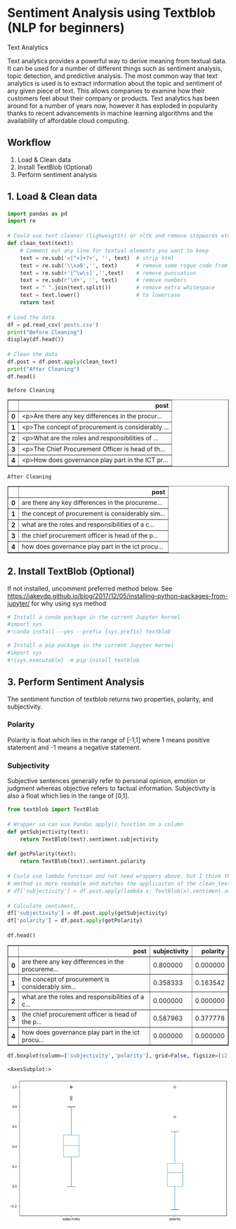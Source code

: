 # Sentiment Analysis using Textblob (NLP for beginners)

Text Analytics

Text analytics provides a powerful way to derive meaning from textual data.
It can be used for a number of different things such as sentiment analysis,
topic detection, and predictive analysis. The most common way that text
analytics is used is to extract information about the topic and sentiment of
any given piece of text. This allows companies to examine how their customers
feel about their company or products. Text analytics has been around for a
number of years now, however it has exploded in popularity thanks to recent
advancements in machine learning algorithms and the availability of
affordable cloud computing.

## Workflow

1. Load & Clean data
2. Install TextBlob (Optional)
3. Perform sentiment analysis

## 1. Load & Clean data


```python
import pandas as pd
import re

# Could use text cleaner (lighweigtht) or nltk and remove stopwords etc..
def clean_text(text):
    # Comment out any line for textual elements you want to keep
    text = re.sub('<[^<]+?>', '', text)  # strip html
    text = re.sub('\\xa0','', text)      # remove some rogue code from posts
    text = re.sub(r'[^\w\s]','',text)    # remove puncuation
    text = re.sub(r'\d+', '', text)      # remove numbers
    text = " ".join(text.split())        # remove extra whitespace
    text = text.lower()                  # to lowercase
    return text

# Load the data
df = pd.read_csv('posts.csv')
print("Before Cleaning")
display(df.head())

# Clean the data
df.post = df.post.apply(clean_text)
print("After Cleaning")
df.head()
```

    Before Cleaning



<div>
<style scoped>
    .dataframe tbody tr th:only-of-type {
        vertical-align: middle;
    }

    .dataframe tbody tr th {
        vertical-align: top;
    }

    .dataframe thead th {
        text-align: right;
    }
</style>
<table border="1" class="dataframe">
  <thead>
    <tr style="text-align: right;">
      <th></th>
      <th>post</th>
    </tr>
  </thead>
  <tbody>
    <tr>
      <th>0</th>
      <td>&lt;p&gt;Are there any key differences in the procur...</td>
    </tr>
    <tr>
      <th>1</th>
      <td>&lt;p&gt;The concept of procurement is considerably ...</td>
    </tr>
    <tr>
      <th>2</th>
      <td>&lt;p&gt;What are the roles and responsibilities of ...</td>
    </tr>
    <tr>
      <th>3</th>
      <td>&lt;p&gt;The Chief Procurement Officer is head of th...</td>
    </tr>
    <tr>
      <th>4</th>
      <td>&lt;p&gt;How does governance play part in the ICT pr...</td>
    </tr>
  </tbody>
</table>
</div>


    After Cleaning





<div>
<style scoped>
    .dataframe tbody tr th:only-of-type {
        vertical-align: middle;
    }

    .dataframe tbody tr th {
        vertical-align: top;
    }

    .dataframe thead th {
        text-align: right;
    }
</style>
<table border="1" class="dataframe">
  <thead>
    <tr style="text-align: right;">
      <th></th>
      <th>post</th>
    </tr>
  </thead>
  <tbody>
    <tr>
      <th>0</th>
      <td>are there any key differences in the procureme...</td>
    </tr>
    <tr>
      <th>1</th>
      <td>the concept of procurement is considerably sim...</td>
    </tr>
    <tr>
      <th>2</th>
      <td>what are the roles and responsibilities of a c...</td>
    </tr>
    <tr>
      <th>3</th>
      <td>the chief procurement officer is head of the p...</td>
    </tr>
    <tr>
      <th>4</th>
      <td>how does governance play part in the ict procu...</td>
    </tr>
  </tbody>
</table>
</div>



## 2. Install TextBlob (Optional)

If not installed, uncomment preferred method below.  See https://jakevdp.github.io/blog/2017/12/05/installing-python-packages-from-jupyter/ for why using sys method


```python
# Install a conda package in the current Jupyter kernel
#import sys
#!conda install --yes --prefix {sys.prefix} textblob
```


```python
# Install a pip package in the current Jupyter kernel
#import sys
#!{sys.executable} -m pip install textblob
```

## 3. Perform Sentiment Analysis
The sentiment function of textblob returns two properties, polarity, and subjectivity.

### Polarity
Polarity is float which lies in the range of [-1,1] where 1 means positive statement and -1 means a negative statement.

### Subjectivity
Subjective sentences generally refer to personal opinion, emotion or judgment whereas objective refers to factual information. Subjectivity is also a float which lies in the range of [0,1].


```python
from textblob import TextBlob

# Wrapper so can use Pandas apply() function on a column
def getSubjectivity(text):
    return TextBlob(text).sentiment.subjectivity

def getPolarity(text):
    return TextBlob(text).sentiment.polarity

# Could use lambda function and not need wrappers above, but I think the wrapper
# method is more readable and matches the applicaiton of the clean_text() function above
# df['subjectivity'] = df.post.apply(lambda x: TextBlob(x).sentiment.subjectivity)

# Calculate sentiment,
df['subjectivity'] = df.post.apply(getSubjectivity)
df['polarity'] = df.post.apply(getPolarity)

df.head()
```




<div>
<style scoped>
    .dataframe tbody tr th:only-of-type {
        vertical-align: middle;
    }

    .dataframe tbody tr th {
        vertical-align: top;
    }

    .dataframe thead th {
        text-align: right;
    }
</style>
<table border="1" class="dataframe">
  <thead>
    <tr style="text-align: right;">
      <th></th>
      <th>post</th>
      <th>subjectivity</th>
      <th>polarity</th>
    </tr>
  </thead>
  <tbody>
    <tr>
      <th>0</th>
      <td>are there any key differences in the procureme...</td>
      <td>0.800000</td>
      <td>0.000000</td>
    </tr>
    <tr>
      <th>1</th>
      <td>the concept of procurement is considerably sim...</td>
      <td>0.358333</td>
      <td>0.163542</td>
    </tr>
    <tr>
      <th>2</th>
      <td>what are the roles and responsibilities of a c...</td>
      <td>0.000000</td>
      <td>0.000000</td>
    </tr>
    <tr>
      <th>3</th>
      <td>the chief procurement officer is head of the p...</td>
      <td>0.587963</td>
      <td>0.377778</td>
    </tr>
    <tr>
      <th>4</th>
      <td>how does governance play part in the ict procu...</td>
      <td>0.000000</td>
      <td>0.000000</td>
    </tr>
  </tbody>
</table>
</div>




```python
df.boxplot(column=['subjectivity','polarity'], grid=False, figsize=(12,8))
```




    <AxesSubplot:>




![png](output_7_1.png)



```python

```
